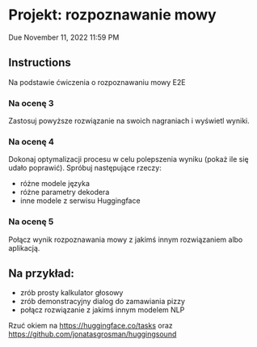 # Projekt: rozpoznawanie mowy
Due November 11, 2022 11:59 PM
## Instructions
Na podstawie ćwiczenia o rozpoznawaniu mowy E2E
### Na ocenę 3
Zastosuj powyższe rozwiązanie na swoich nagraniach i wyświetl wyniki.

### Na ocenę 4
Dokonaj optymalizacji procesu w celu polepszenia wyniku (pokaż ile się udało poprawić). Spróbuj następujące rzeczy:
- różne modele języka
- różne parametry dekodera
- inne modele z serwisu Huggingface

### Na ocenę 5
Połącz wynik rozpoznawania mowy z jakimś innym rozwiązaniem albo aplikacją.

## Na przykład:
- zrób prosty kalkulator głosowy
- zrób demonstracyjny dialog do zamawiania pizzy
- połącz rozwiązanie z jakimś innym modelem NLP

Rzuć okiem na https://huggingface.co/tasks oraz https://github.com/jonatasgrosman/huggingsound
